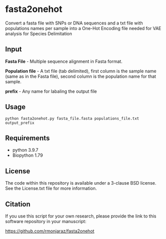 # fasta2onehot
Convert a fasta file with SNPs or DNA sequences and a txt file with populations names per sample into a One-Hot Encoding file needed for VAE analysis for Species Delimitation

## Input
**Fasta File** - Multiple sequence alignment in Fasta format.

**Population file** - A txt file (tab delimited), first column is the sample name (same as in the Fasta file), second column is the population name for that sample.

**prefix** - Any name for labaling the output file

## Usage
`python fasta2onehot.py fasta_file.fasta populations_file.txt output_prefix`

## Requirements
- python 3.9.7
- Biopython 1.79

## License
The code within this repository is available under a 3-clause BSD license. See the License.txt file for more information.

## Citation
If you use this script for your own research, please provide the link to this software repository in your manuscript:

https://github.com/rmonjaraz/fasta2onehot
